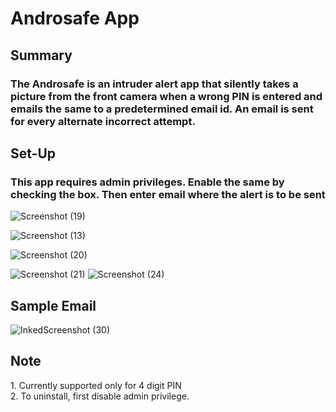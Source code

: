 <h1> Androsafe App </h1>
<h2> Summary </h2>
<h3>The Androsafe is an intruder alert app that silently takes a picture from the front camera when a wrong PIN is entered and emails the same to a predetermined email id. An email is sent for every alternate incorrect attempt.</h3>

<h2> Set-Up </h2>
<h3>This app requires admin privileges. Enable the same by checking the box. Then enter email where the alert is to be sent</h3>

![Screenshot (19)](https://user-images.githubusercontent.com/114461735/192594545-c6359c72-bcc5-4a2c-acd4-ed05ee883d0b.png)

![Screenshot (13)](https://user-images.githubusercontent.com/114461735/192595112-80f4a3d1-d275-404d-86de-c14be2ff847a.png)

![Screenshot (20)](https://user-images.githubusercontent.com/114461735/192595467-ac38d6e9-eaf1-4543-8522-a534cc9df75a.png)

![Screenshot (21)](https://user-images.githubusercontent.com/114461735/192596467-72d65ac0-e27f-4c15-bd0e-756952da62c1.png)
![Screenshot (24)](https://user-images.githubusercontent.com/114461735/192596720-b587ace7-c923-4012-8565-b8bf7bc66b68.png)
<h2>Sample Email</h2>

![InkedScreenshot (30)](https://user-images.githubusercontent.com/114461735/192598245-b7e9faac-d531-4adc-9859-1e90fe0f7fe4.jpg)

<h2>Note</h2>
1. Currently supported only for 4 digit PIN </br>
2. To uninstall, first disable admin privilege.

